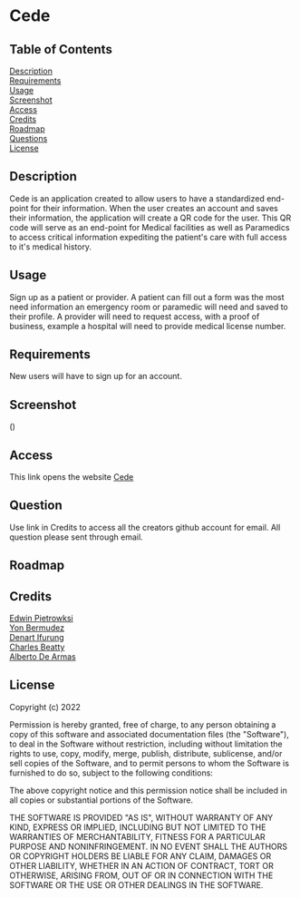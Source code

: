 # Cede

## Table of Contents
[Description](#description)<br>
[Requirements](#requirments)<br>
[Usage](#usage)<br>
[Screenshot](#screenshot)<br>
[Access](#access)<br>
[Credits](#credits)<br>
[Roadmap](#roadmap)<br>
[Questions](#questions)<br>
[License](#license)

## Description
Cede is an application created to allow users to have a standardized end-point for their information.
When the user creates an account and saves their information, the application will create a QR code for the user. This QR code will serve as an end-point for Medical facilities as well as Paramedics to access critical information expediting the patient's care with full access to it's medical history. 

## Usage
Sign up as a patient or provider. A patient can fill out a form was the most need information an emergency room or paramedic will need and saved to their profile. A provider will need to request access, with a proof of business, example a hospital will need to provide medical license number.

## Requirements
New users will have to sign up for an account.

## Screenshot
()

## Access
This link opens the website [Cede]()

## Question
Use link in Credits to access all the creators github account for email. All question please sent through email.
## Roadmap

## Credits
[Edwin Pietrowksi](https://github.com/BogartDME)<br>
[Yon Bermudez](https://github.com/EvolanGIT)<br>
[Denart Ifurung](https://github.com/difurung)<br>
[Charles Beatty](https://github.com/beattycharles)<br>
[Alberto De Armas](https://github.com/nosbeto)

## License
Copyright (c) 2022

Permission is hereby granted, free of charge, to any person obtaining a copy
of this software and associated documentation files (the "Software"), to deal
in the Software without restriction, including without limitation the rights
to use, copy, modify, merge, publish, distribute, sublicense, and/or sell
copies of the Software, and to permit persons to whom the Software is
furnished to do so, subject to the following conditions:

The above copyright notice and this permission notice shall be included in all
copies or substantial portions of the Software.

THE SOFTWARE IS PROVIDED "AS IS", WITHOUT WARRANTY OF ANY KIND, EXPRESS OR
IMPLIED, INCLUDING BUT NOT LIMITED TO THE WARRANTIES OF MERCHANTABILITY,
FITNESS FOR A PARTICULAR PURPOSE AND NONINFRINGEMENT. IN NO EVENT SHALL THE
AUTHORS OR COPYRIGHT HOLDERS BE LIABLE FOR ANY CLAIM, DAMAGES OR OTHER
LIABILITY, WHETHER IN AN ACTION OF CONTRACT, TORT OR OTHERWISE, ARISING FROM,
OUT OF OR IN CONNECTION WITH THE SOFTWARE OR THE USE OR OTHER DEALINGS IN THE
SOFTWARE.
